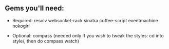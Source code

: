 
Gems you'll need:
-----------------

* Required:
  resolv
  websocket-rack
  sinatra
  coffee-script
  eventmachine
  nokogiri

* Optional:
  compass (needed only if you wish to tweak the styles: cd into style/, then do compass watch)
